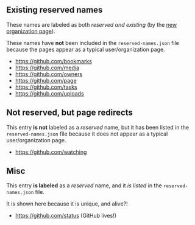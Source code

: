 ## Existing reserved names

These names are labeled as both *reserved and existing* (by the [new organization page](https://github.com/organizations/new)).

These names have **not** been included in the `reserved-names.json` file because the pages appear as a typical user/organization page.

* https://github.com/bookmarks
* https://github.com/media
* https://github.com/owners
* https://github.com/page
* https://github.com/tasks
* https://github.com/uploads

## Not reserved, but page redirects

This entry **is not** labeled as a *reserved* name, but it has been listed in the `reserved-names.json` file because it does not appear as a typical user/organization page.

* https://github.com/watching

## Misc

This entry **is labeled** as a *reserved* name, and it *is listed* in the `reserved-names.json` file.

It is shown here because it is unique, and alive?!

* https://github.com/status (GitHub lives!)
